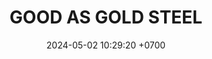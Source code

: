 ---
layout: teamCard
permalink: /team/:title.html
categories: LJ06
maincover: /assets/logos/GAG.png
puntosLJMAYO24:
date: 2024-05-02 10:29:20 +0700
title: GOOD AS GOLD STEEL
route: /liga-naranja
tag: johto042024
color: black
puntosLJ202404: 12
grupo: sur
background: '#F16C38'
cover: /assets/ver.png
team: GOOD AS GOLD STEEL
ID: GG STEEL
status: <i class="fa-soLINd fa-check"></i>
puntos: 
pj: 
#PARTIDO 1
j1: RONDA 1
p1: IL ULTIMATE
pp1: GG STEEL
bg1: rock rock
r1: 
rr1: 
pt1: 
pj1: 
#PARTIDO 2
j2: RONDA 2
p2: GG GHOST
pp2: GG STEEL
bg2: rock rock
r2: 
rr2: 
pt2: 
pj2: 
#PARTIDO 3
j3: RONDA 3
p3: SSI
pp3: GG STEEL
bg3: rock
r3: 
rr3: 
pt3: 
pj3: 
#PARTIDO 4
j4: RONDA 4
p4: T-BONERS
pp4: GG STEEL
bg4: rock 
r4: 
rr4: 
pt4: 
pj4: 
#PARTIDO 5
j5: RONDA 5
p5: DFS SAPPHIRE
pp5: GG STEEL
bg5: rock 
r5: 
rr5: 
pt5: 
pj5: 
#PARTIDO 6
j6: RONDA 6
p6: DFS DIAMOND
pp6: GG STEEL
bg6: rock 
r6: 
rr6: 
pt6: 
pj6: 
#PARTIDO 7
j7: RONDA 7
p7: PROJECT ONE
pp7: GG STEEL
bg7: rock 
r7: 
rr7: 
pt7: 
pj7: 
#PARTIDO 8
j8: RONDA 8
p8: HG SOULSILVER
pp8: GG STEEL
bg8: rock 
rr8: 
r8: 
pt8: 
pj8: 
#PARTIDO 9
j9: RONDA 9
p9: ZERONOTE
pp9: GG STEEL
bg9: rock
r9: 
rr9: 
pt9: 
pj9: 
dia: 25
hora: '21:10'
---